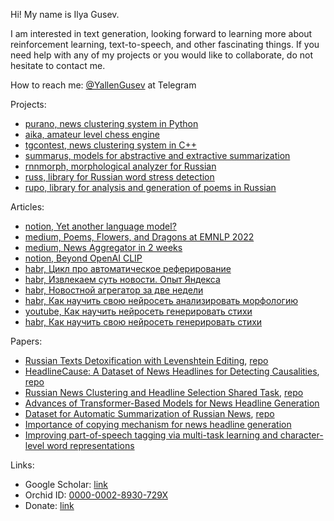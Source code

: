 Hi! My name is Ilya Gusev.

I am interested in text generation, looking forward to learning more about reinforcement learning, text-to-speech, and other fascinating things. If you need help with any of my projects or you would like to collaborate, do not hesitate to contact me.

How to reach me: [@YallenGusev](https://t.me/YallenGusev) at Telegram

Projects:
* [purano, news clustering system in Python](https://github.com/IlyaGusev/purano)
* [aika, amateur level chess engine](https://github.com/IlyaGusev/aika)
* [tgcontest, news clustering system in C++](https://github.com/IlyaGusev/tgcontest)
* [summarus, models for abstractive and extractive summarization](https://github.com/IlyaGusev/summarus)
* [rnnmorph, morphological analyzer for Russian](https://github.com/IlyaGusev/rnnmorph)
* [russ, library for Russian word stress detection](https://github.com/IlyaGusev/russ/)
* [rupo, library for analysis and generation of poems in Russian](https://github.com/IlyaGusev/rupo)

Articles:
* [notion, Yet another language model?](https://ilyagusev.notion.site/Yet-another-language-model-3309a42bcea2418cbff11e7764452ae2)
* [medium, Poems, Flowers, and Dragons at EMNLP 2022](https://towardsdatascience.com/poems-flowers-and-dragons-at-emnlp-2022-e83dbb0e91db)
* [medium, News Aggregator in 2 weeks](https://towardsdatascience.com/news-aggregator-in-2-weeks-5b38783b95e3)
* [notion, Beyond OpenAI CLIP](https://ilyagusev.notion.site/Beyond-OpenAI-CLIP-b43ee54bf7974145a4b014dae04bb12e)
* [habr, Цикл про автоматическое реферирование](https://habr.com/ru/post/595517/)
* [habr, Извлекаем суть новости. Опыт Яндекса](https://habr.com/ru/company/yandex/blog/586634/)
* [habr, Новостной агрегатор за две недели](https://habr.com/ru/post/487324/)
* [habr, Как научить свою нейросеть анализировать морфологию](https://habr.com/ru/post/339954/)
* [youtube, Как научить нейросеть генерировать стихи](https://www.youtube.com/watch?v=wTN-qKPu4c0)
* [habr, Как научить свою нейросеть генерировать стихи](https://habr.com/ru/post/334046/)

Papers:
* [Russian Texts Detoxification with Levenshtein Editing](https://arxiv.org/abs/2204.13638), [repo](https://github.com/IlyaGusev/rudetox)
* [HeadlineCause: A Dataset of News Headlines for Detecting Causalities](https://arxiv.org/abs/2108.12626), [repo](https://github.com/IlyaGusev/HeadlineCause)
* [Russian News Clustering and Headline Selection Shared Task](https://arxiv.org/abs/2105.00981), [repo](https://github.com/dialogue-evaluation/Russian-News-Clustering-and-Headline-Generation)
* [Advances of Transformer-Based Models for News Headline Generation](https://arxiv.org/abs/2007.05044)
* [Dataset for Automatic Summarization of Russian News](https://arxiv.org/abs/2006.11063), [repo](https://github.com/IlyaGusev/gazeta)
* [Importance of copying mechanism for news headline generation](https://arxiv.org/abs/1904.11475)
* [Improving part-of-speech tagging via multi-task learning and character-level word representations](https://arxiv.org/abs/1807.00818)

Links:
* Google Scholar: [link](https://scholar.google.com/citations?user=1tSFoVQAAAAJ&hl=ru)
* Orchid ID: [0000-0002-8930-729X](https://orcid.org/0000-0002-8930-729X)
* Donate: [link](https://pay.cloudtips.ru/p/ea94d893)


